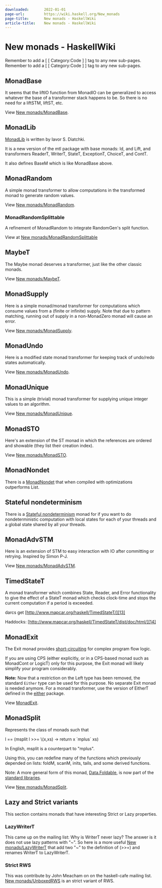 ```yaml
---
downloaded:       2022-01-01
page-url:         https://wiki.haskell.org/New_monads
page-title:       New monads - HaskellWiki
article-title:    New monads - HaskellWiki
---
```

# New monads - HaskellWiki

Remember to add a [ [ Category:Code ] ] tag to any new sub-pages.
Remember to add a \[ \[ Category:Code \] \] tag to any new sub-pages.

## MonadBase

It seems that the liftIO function from MonadIO can be generalized to access whatever the base of a transformer stack happens to be. So there is no need for a liftSTM, liftST, etc.

View [New monads/MonadBase][1].

## MonadLib

[MonadLib][2] is written by Iavor S. Diatchki.

It is a new version of the mtl package with base monads: Id, and Lift, and transformers ReaderT, WriterT, StateT, ExceptionT, ChoiceT, and ContT.

It also defines BaseM which is like MonadBase above.

## MonadRandom

A simple monad transformer to allow computations in the transformed monad to generate random values.

View [New monads/MonadRandom][3].

### MonadRandomSplittable

A refinement of MonadRandom to integrate RandomGen's split function.

View at [New monads/MonadRandomSplittable][4]

## MaybeT

The Maybe monad deserves a transformer, just like the other classic monads.

View [New monads/MaybeT][5].

## MonadSupply

Here is a simple monad/monad transformer for computations which consume values from a (finite or infinite) supply. Note that due to pattern matching, running out of supply in a non-MonadZero monad will cause an error.

View [New monads/MonadSupply][6].

## MonadUndo

Here is a modified state monad transformer for keeping track of undo/redo states automatically.

View [New monads/MonadUndo][7].

## MonadUnique

This is a simple (trivial) monad transformer for supplying unique integer values to an algorithm.

View [New monads/MonadUnique][8].

## MonadSTO

Here's an extension of the ST monad in which the references are ordered and showable (they list their creation index).

View [New monads/MonadSTO][9].

## MonadNondet

There is a [MonadNondet][10] that when compiled with optimizations outperforms List.

## Stateful nondeterminism

There is a [Stateful nondeterminism][11] monad for if you want to do nondeterministic computation with local states for each of your threads and a global state shared by all your threads.

## MonadAdvSTM

Here is an extension of STM to easy interaction with IO after committing or retrying. Inspired by Simon P-J.

View [New monads/MonadAdvSTM][12].

## TimedStateT

A monad transformer which combines State, Reader, and Error functionality to give the effect of a StateT monad which checks clock-time and stops the current computation if a period is exceeded.

darcs get [http://www.mapcar.org/haskell/TimedStateT/][13]

Haddocks: [http://www.mapcar.org/haskell/TimedStateT/dist/doc/html/][14]

## MonadExit

The Exit monad provides [short-circuiting][15] for complex program flow logic.

If you are using CPS (either explicitly, or in a CPS-based monad such as MonadCont or LogicT) only for this purpose, the Exit monad will likely simplify your program considerably.

**Note:** Now that a restriction on the Left type has been removed, the standard `Either` type can be used for this purpose. No separate Exit monad is needed anymore. For a monad transformer, use the version of EitherT defined in the [either][16] package.

View [MonadExit][17].

## MonadSplit

Represents the class of monads such that

l \== (msplit l \>>= \\(x,xs) \-> return x \`mplus\` xs)

In English, msplit is a counterpart to "mplus".

Using this, you can redefine many of the functions which previously depended on lists: foldM, scanM, inits, tails, and some derived functions.

Note: A more general form of this monad, [Data.Foldable][18], is now part of the [standard libraries][19].

View [New monads/MonadSplit][20].

## Lazy and Strict variants

This section contains monads that have interesting Strict or Lazy properties.

### LazyWriterT

This came up on the mailing list: Why is WriterT never lazy? The answer is it does not use lazy patterns with "~". So here is a more useful [New monads/LazyWriterT][21] that add two "~" to the definition of (>>=) and renames WriterT to LazyWriterT.

### Strict RWS

This was contribute by John Meacham on on the haskell-cafe mailing list. [New monads/UnboxedRWS][22] is an strict variant of RWS.

[1]: https://wiki.haskell.org/New_monads/MonadBase "New monads/MonadBase"
[2]: https://wiki.haskell.org/MonadLib "MonadLib"
[3]: https://wiki.haskell.org/New_monads/MonadRandom "New monads/MonadRandom"
[4]: https://wiki.haskell.org/New_monads/MonadRandomSplittable "New monads/MonadRandomSplittable"
[5]: https://wiki.haskell.org/New_monads/MaybeT "New monads/MaybeT"
[6]: https://wiki.haskell.org/New_monads/MonadSupply "New monads/MonadSupply"
[7]: https://wiki.haskell.org/New_monads/MonadUndo "New monads/MonadUndo"
[8]: https://wiki.haskell.org/New_monads/MonadUnique "New monads/MonadUnique"
[9]: https://wiki.haskell.org/New_monads/MonadSTO "New monads/MonadSTO"
[10]: https://wiki.haskell.org/Sudoku#Monadic_Non-Deterministic_Solver "Sudoku"
[11]: https://wiki.haskell.org/Stateful_nondeterminism "Stateful nondeterminism"
[12]: https://wiki.haskell.org/New_monads/MonadAdvSTM "New monads/MonadAdvSTM"
[13]: http://www.mapcar.org/haskell/TimedStateT/
[14]: http://www.mapcar.org/haskell/TimedStateT/dist/doc/html/
[15]: https://wiki.haskell.org/Short-circuiting "Short-circuiting"
[16]: http://hackage.haskell.org/package/either
[17]: https://wiki.haskell.org/New_monads/MonadExit "New monads/MonadExit"
[18]: http://haskell.org/ghc/docs/latest/html/libraries/base/Data-Foldable.html
[19]: http://haskell.org/ghc/docs/latest/html/libraries/
[20]: https://wiki.haskell.org/New_monads/MonadSplit "New monads/MonadSplit"
[21]: https://wiki.haskell.org/New_monads/LazyWriterT "New monads/LazyWriterT"
[22]: https://wiki.haskell.org/New_monads/UnboxedRWS "New monads/UnboxedRWS"
